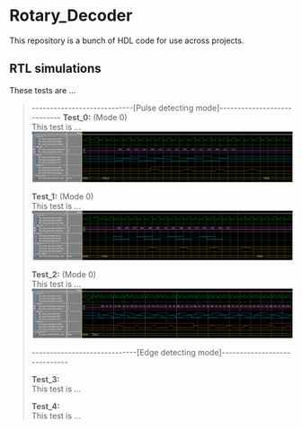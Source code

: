 # Rotary_Decoder
  This repository is a bunch of HDL code for use across projects.

## RTL simulations
  These tests are ...
 
> ----------------------------[Pulse detecting mode]----------------------------
> **Test_0:** (Mode 0)<br>
> This test is ...
> ![Rotary_decoder_Test0](Images/Rotary_decoder_Test0.png "Rotary_Decoder_Test_0")
>
> **Test_1:** (Mode 0)<br>
> This test is ...
> ![Rotary_decoder_Test1](Images/Rotary_decoder_Test1.png "Rotary_Decoder_Test_1")
>
> **Test_2:** (Mode 0)<br>
> This test is ...
> ![Rotary_decoder_Test2](Images/Rotary_decoder_Test2.png "Rotary_Decoder_Test_2")
>
> -----------------------------[Edge detecting mode]-----------------------------
>
> **Test_3:**<br>
> This test is ...
>
> **Test_4:**<br>
> This test is ...

